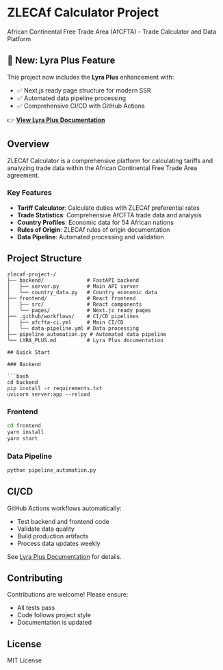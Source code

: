 # ZLECAf Calculator Project

African Continental Free Trade Area (AfCFTA) - Trade Calculator and Data Platform

## 🚀 New: Lyra Plus Feature

This project now includes the **Lyra Plus** enhancement with:
- ✅ Next.js ready page structure for modern SSR
- ✅ Automated data pipeline processing
- ✅ Comprehensive CI/CD with GitHub Actions

👉 **[View Lyra Plus Documentation](./LYRA_PLUS.md)**

## Overview

ZLECAf Calculator is a comprehensive platform for calculating tariffs and analyzing trade data within the African Continental Free Trade Area agreement.

### Key Features

- **Tariff Calculator**: Calculate duties with ZLECAf preferential rates
- **Trade Statistics**: Comprehensive AfCFTA trade data and analysis
- **Country Profiles**: Economic data for 54 African nations
- **Rules of Origin**: ZLECAf rules of origin documentation
- **Data Pipeline**: Automated processing and validation

## Project Structure

```
zlecaf-project-/
├── backend/              # FastAPI backend
│   ├── server.py         # Main API server
│   └── country_data.py   # Country economic data
├── frontend/             # React frontend
│   ├── src/              # React components
│   └── pages/            # Next.js ready pages
├── .github/workflows/    # CI/CD pipelines
│   ├── afcfta-ci.yml     # Main CI/CD
│   └── data-pipeline.yml # Data processing
├── pipeline_automation.py # Automated data pipeline
└── LYRA_PLUS.md          # Lyra Plus documentation

## Quick Start

### Backend

```bash
cd backend
pip install -r requirements.txt
uvicorn server:app --reload
```

### Frontend

```bash
cd frontend
yarn install
yarn start
```

### Data Pipeline

```bash
python pipeline_automation.py
```

## CI/CD

GitHub Actions workflows automatically:
- Test backend and frontend code
- Validate data quality
- Build production artifacts
- Process data updates weekly

See [Lyra Plus Documentation](./LYRA_PLUS.md) for details.

## Contributing

Contributions are welcome! Please ensure:
- All tests pass
- Code follows project style
- Documentation is updated

## License

MIT License
